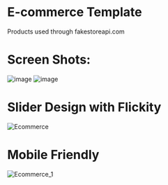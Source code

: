 # E-commerce Template
 
 Products used through fakestoreapi.com
 
 # Screen Shots:
 ![image](https://user-images.githubusercontent.com/24936165/100128397-448a9300-2e91-11eb-8b31-11f05d5c79cc.png)
 ![image](https://user-images.githubusercontent.com/24936165/100130334-a3510c00-2e93-11eb-9cd9-381718523137.png)
 
# Slider Design with Flickity
![Ecommerce](https://user-images.githubusercontent.com/24936165/100130192-78ff4e80-2e93-11eb-8f7c-1dabb0b8dcfc.gif)

# Mobile Friendly
![Ecommerce_1](https://user-images.githubusercontent.com/24936165/100130765-3427e780-2e94-11eb-8d69-fbe912715799.gif)

